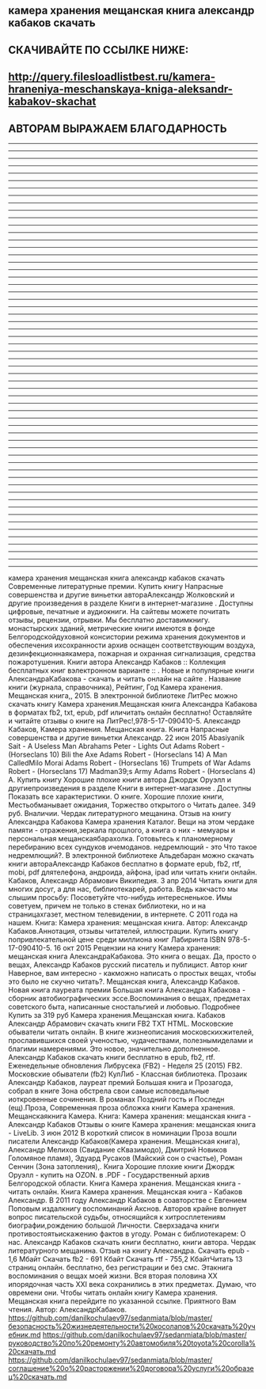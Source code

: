 камера хранения мещанская книга александр кабаков скачать
--------------------------------------------------
СКАЧИВАЙТЕ ПО ССЫЛКЕ НИЖЕ:
--------------------------------------------------
http://query.filesloadlistbest.ru/kamera-hraneniya-meschanskaya-kniga-aleksandr-kabakov-skachat
--------------------------------------------------
АВТОРАМ ВЫРАЖАЕМ БЛАГОДАРНОСТЬ
--------------------------------------------------
--------------------------------------------------
--------------------------------------------------
--------------------------------------------------
--------------------------------------------------
--------------------------------------------------
--------------------------------------------------
--------------------------------------------------
--------------------------------------------------
--------------------------------------------------
--------------------------------------------------
--------------------------------------------------
--------------------------------------------------
--------------------------------------------------
--------------------------------------------------
--------------------------------------------------
--------------------------------------------------
--------------------------------------------------
--------------------------------------------------
--------------------------------------------------
--------------------------------------------------
--------------------------------------------------
--------------------------------------------------
--------------------------------------------------
--------------------------------------------------
--------------------------------------------------
--------------------------------------------------
--------------------------------------------------
--------------------------------------------------
--------------------------------------------------
--------------------------------------------------
--------------------------------------------------
--------------------------------------------------
--------------------------------------------------
--------------------------------------------------
--------------------------------------------------
--------------------------------------------------
--------------------------------------------------
--------------------------------------------------
--------------------------------------------------
--------------------------------------------------
--------------------------------------------------
--------------------------------------------------
--------------------------------------------------
--------------------------------------------------
--------------------------------------------------
--------------------------------------------------
--------------------------------------------------
--------------------------------------------------
--------------------------------------------------
--------------------------------------------------
--------------------------------------------------
--------------------------------------------------
--------------------------------------------------
--------------------------------------------------
--------------------------------------------------
--------------------------------------------------
--------------------------------------------------
--------------------------------------------------
камера хранения мещанская книга александр кабаков скачать Современные литературные премии. Купить книгу Напрасные совершенства и другие виньетки автораАлександр Жолковский и другие произведения в разделе Книги в интернет-магазине . Доступны цифровые, печатные и аудиокниги. На сайтевы можете почитать отзывы, рецензии, отрывки. Мы бесплатно доставимкнигу. монастырских зданий, метрические книги имеются в фонде Белгородскойдуховной консистории  режима хранения документов и обеспечения ихсохранности архив оснащен соответствующим  воздуха, дезинфекционнаякамера, пожарная и охранная сигнализация, средства пожаротушения. Книги автора Александр Кабаков :: Коллекция бесплатных книг вэлектронном варианте :: .  Новые и популярные книги АлександраКабакова - скачать и читать онлайн на сайте . Название книги (журнала, справочника), Рейтинг, Год  Камера хранения. Мещанская книга,, 2015. В электронной библиотеке ЛитРес можно скачать книгу Камера хранения.Мещанская книга Александра Кабакова в форматах fb2, txt, epub, pdf иличитать онлайн бесплатно! Оставляйте и читайте отзывы о книге на ЛитРес!,978-5-17-090410-5. Александр Кабаков, Камера хранения. Мещанская книга. Книга Напрасные совершенства и другие виньетки Александр. 22 июн 2015  Abasiyanik Sait - A Useless Man Abrahams Peter - Lights Out Adams Robert - (Horseclans 10) Bili the Axe Adams Robert - (Horseclans 14) A Man CalledMilo Morai Adams Robert - (Horseclans 16) Trumpets of War Adams Robert - (Horseclans 17) Madman39;s Army Adams Robert - (Horseclans 4) A. Купить книгу Хорошие плохие книги автора Джордж Оруэлл и другиепроизведения в разделе Книги в интернет-магазине . Доступны Показать все характеристики. О книге. Хорошие плохие книги, Местьобманывает ожидания, Торжество открытого о Читать далее. 349 руб. Вналичии. Чердак литературного мещанина. Отзыв на книгу Александра Кабакова Камера хранения  Каталог.  Вещи на этом чердаке памяти - отражения,зеркала прошлого, а книга о них - мемуары и персональная мещанскаябарахолка. Готовьтесь к планомерному перебиранию всех сундуков ичемоданов. недремлющий - это Что такое недремлющий?. В электронной библиотеке Альдебаран можно скачать книги автораАлександр Кабаков бесплатно в формате epub, fb2, rtf, mobi, pdf длятелефона, андроида, айфона, ipad или читать книги онлайн.
Кабаков, Александр Абрамович  Википедия. 3 апр 2014  Читать книги для многих  досуг, а для нас, библиотекарей, работа. Ведь какчасто мы слышим просьбу: Посоветуйте что-нибудь интересненькое. Имы советуем, причем не только в стенах библиотеки, но и на страницахгазет, местном телевидении, в интернете. С 2011 года на нашем. Книга: Камера хранения: мещанская книга. Автор: Александр Кабаков.Аннотация, отзывы читателей, иллюстрации. Купить книгу попривлекательной цене среди миллиона книг Лабиринта  ISBN 978-5-17-090410-5. 16 окт 2015  Рецензии на книгу Камера хранения: мещанская книга АлександраКабакова. Это книга о вещах. Да, просто о вещах,  Александр Кабаков русский писатель и публицист. Автор книг  Наверное, вам интересно - какможно написать о простых вещах, чтобы это было не скучно читать?. Мещанская книга, Александр Кабаков. Новая книга лауреата премии Большая книга Александра Кабакова - сборник автобиографических эссе.Воспоминания о вещах, предметах советского быта, написанные сностальгией и любовью. Подробнее Купить за 319 руб  Камера хранения.Мещанская книга. Кабаков Александр Абрамович скачать книги FB2 TXT HTML. Московские обыватели читать онлайн. В книге жизнеописания московскихжителей, прославившихся своей ученостью, чудачествами, полезнымиделами и благими намерениями. Это новое, значительно дополненное. Александр Кабаков  скачать книги бесплатно в epub, fb2, rtf. Еженедельные обновления Либрусека (FB2) - Неделя 25 (2015) FB2. Московские обыватели (fb2)  КулЛиб - Классная библиотека. Прозаик Александр Кабаков, лауреат премий Большая книга и Прозагода, собрал в книге Зона обстрела свои самые исповедальные иоткровенные сочинения. В романах Поздний гость и Последн (ещ).Проза, Современная проза  обложка книги Камера хранения. Мещанскаякнига  Камера. Книга: Камера хранения: мещанская книга - Александр Кабаков
Отзывы о книге Камера хранения: мещанская книга - LiveLib. 3 июн 2012  В короткий список в номинации Проза вошли писатели Александр Кабаков(Камера хранения. Мещанская книга), Александр Мелихов (Свидание сКвазимодо), Дмитрий Новиков Голомяное пламя), Эдуард Русаков (Майский сон о счастье), Роман Сенчин (Зона затопления),. Книга Хорошие плохие книги Джордж Оруэлл - купить на OZON. в .PDF - Государственный архив Белгородской области. Книга Камера хранения. Мещанская книга - читать онлайн. Книга Камера хранения. Мещанская книга - Кабаков Александр. В 2011 году Александр Кабаков в соавторстве с Евгением Поповым издалкнигу воспоминаний Акснов. Авторов крайне волнует вопрос писательской судьбы, относящийся к хитросплетениям биографии,рождению большой Личности. Сверхзадача книги  противостоятьискажению фактов в угоду. Роман с библиотекарем: О нас. Александр Кабаков скачать книги бесплатно, книги автора. Чердак литературного мещанина. Отзыв на книгу Александра. Cкачать epub - 1,6 Мбайт Cкачать fb2 - 691 Кбайт Cкачать rtf - 755,2 КбайтЧитать 13 страниц онлайн. бесплатно, без регистрации и без смс. Этакнига  воспоминания о вещах моей жизни. Вся вторая половина ХХ ипорядочная часть XXI века сохранились в этих предметах. Думаю, что овремени они. Чтобы читать онлайн книгу  Камера хранения. Мещанская книга перейдите по указанной ссылке. Приятного Вам чтения. Автор: АлександрКабаков.
https://github.com/danilkochulaev97/sedanmiata/blob/master/безопасность%20жизнедеятельности%20косолапов%20скачать%20учебник.md
https://github.com/danilkochulaev97/sedanmiata/blob/master/руководство%20по%20ремонту%20автомобиля%20toyota%20corolla%20скачать.md
https://github.com/danilkochulaev97/sedanmiata/blob/master/соглашение%20о%20расторжении%20договора%20услуги%20образец%20скачать.md